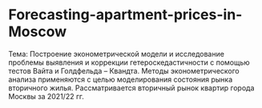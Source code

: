 # Forecasting-apartment-prices-in-Moscow
Тема: Построение эконометрической модели и исследование проблемы выявления и коррекции гетероскедастичности с помощью тестов Вайта и Голдфельда – Квандта.
Методы эконометрического анализа применяются с целью моделирования состояния рынка вторичного жилья.
Рассматривается вторичный рынок квартир города Москвы за 2021/22 гг.
